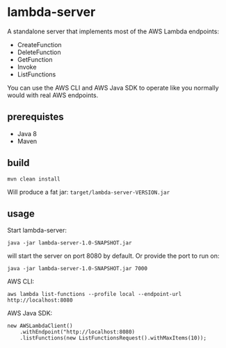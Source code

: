 
# lambda-server

A standalone server that implements most of the AWS Lambda endpoints:

- CreateFunction
- DeleteFunction
- GetFunction
- Invoke
- ListFunctions

You can use the AWS CLI and AWS Java SDK to operate like you normally would with real AWS endpoints.

## prerequistes

- Java 8
- Maven

## build

    mvn clean install
    
Will produce a fat jar: `target/lambda-server-VERSION.jar`    

## usage

Start lambda-server:
    
    java -jar lambda-server-1.0-SNAPSHOT.jar 
   
will start the server on port 8080 by default. Or provide the port to run on:
    
    java -jar lambda-server-1.0-SNAPSHOT.jar 7000

AWS CLI:

    aws lambda list-functions --profile local --endpoint-url http://localhost:8080
    
AWS Java SDK:
    
    new AWSLambdaClient()
        .withEndpoint("http://localhost:8080)
        .listFunctions(new ListFunctionsRequest().withMaxItems(10));